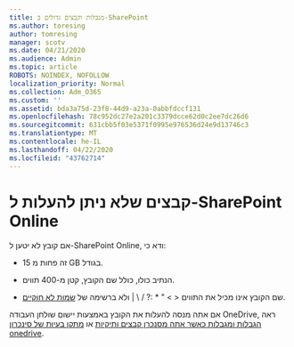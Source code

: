 ```yaml
---
title: מגבלות וקבצים גדולים ב-SharePoint
ms.author: toresing
author: tomresing
manager: scotv
ms.date: 04/21/2020
ms.audience: Admin
ms.topic: article
ROBOTS: NOINDEX, NOFOLLOW
localization_priority: Normal
ms.collection: Adm_O365
ms.custom: ''
ms.assetid: bda3a75d-23f8-44d9-a23a-0abbfdccf131
ms.openlocfilehash: 78c952dc27e2a201c3379dcce62d0c2ee7dc26d6
ms.sourcegitcommit: 631cbb5f03e5371f0995e976536d24e9d13746c3
ms.translationtype: MT
ms.contentlocale: he-IL
ms.lasthandoff: 04/22/2020
ms.locfileid: "43762714"
---
```

# <a name="files-that-cant-be-uploaded-to-sharepoint-online"></a>קבצים שלא ניתן להעלות ל-SharePoint Online

אם קובץ לא יטען ל-SharePoint Online, ודא כי:
  
- זה פחות מ 15 GB בגודל.
    
- הנתיב כולו, כולל שם הקובץ, קטן מ-400 תווים.
    
- שם הקובץ אינו מכיל את התווים \< \> " \* :? / \ | ולא ברשימה של [שמות לא חוקיים](https://go.microsoft.com/fwlink/?linkid=866430).
    
אם אתה מנסה להעלות את הקובץ באמצעות יישום שולחן העבודה OneDrive, ראה [הגבלות ומגבלות כאשר אתה מסנכרן קבצים ותיקיות](httpsbv://go.microsoft.com/fwlink/p/?LinkID=717734) או [מתקן בעיות של סינכרון onedrive](https://go.microsoft.com/fwlink/?linkid=866431).
  

